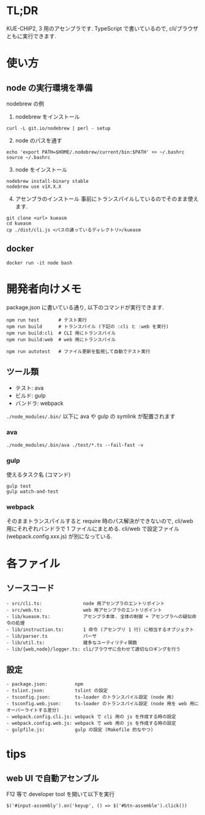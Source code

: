 # TL;DR
KUE-CHIP2, 3 用のアセンブラです.
TypeScript で書いているので, cli/ブラウザともに実行できます.

# 使い方
## node の実行環境を準備
nodebrew の例

1. nodebrew をインストール
```
curl -L git.io/nodebrew | perl - setup
```

2. node のパスを通す
```
echo 'export PATH=$HOME/.nodebrew/current/bin:$PATH' >> ~/.bashrc
source ~/.bashrc
```

3. node をインストール
```
nodebrew install-binary stable
nodebrew use v1X.X.X
```

4. アセンブラのインストール
事前にトランスパイルしているのでそのまま使えます.
```
git clone <url> kueasm
cd kueasm
cp ./dist/cli.js <パスの通っているディレクトリ>/kueasm
```

## docker
```
docker run -it node bash
```


# 開発者向けメモ
package.json に書いている通り, 以下のコマンドが実行できます.
```
npm run test       # テスト実行
npm run build      # トランスパイル (下記の :cli と :web を実行)
npm run build:cli  # CLI 用にトランスパイル
npm run build:web  # web 用にトランスパイル

npm run autotest   # ファイル更新を監視して自動でテスト実行
```

## ツール類
- テスト: ava
- ビルド: gulp
- バンドラ: webpack

`./node_modules/.bin/` 以下に ava や gulp の symlink が配置されます

### ava
```
./node_modules/.bin/ava ./test/*.ts --fail-fast -v
```

### gulp
使えるタスク名 (コマンド)
```
gulp test
gulp watch-and-test
```

### webpack
そのままトランスパイルすると require 時のパス解決ができないので,
cli/web 用にそれぞれバンドラで 1 ファイルにまとめる.
cli/web で設定ファイル (webpack.config.xxx.js) が別になっている.


# 各ファイル
## ソースコード
```
- src/cli.ts:               node 用アセンブラのエントリポイント
- src/web.ts:               web 用アセンブラのエントリポイント
- lib/kueasm.ts:            アセンブラ本体. 全体の制御 + アセンブラへの疑似命令の処理
- lib/instruction.ts:       1 命令 (アセンブリ 1 行) に相当するオブジェクト
- lib/parser.ts             パーサ
- lib/util.ts:              雑多なユーティリティ関数
- lib/{web,node}/logger.ts: cli/ブラウザに合わせて適切なロギングを行う
```

## 設定
```
- package.json:          npm
- tslint.json:           tslint の設定
- tsconfig.json:         ts-loader のトランスパイル設定 (node 用)
- tsconfig.web.json:     ts-loader のトランスパイル設定 (node 用を web 用にオーバーライトする差分)
- webpack.config.cli.js: webpack で cli 用の js を作成する時の設定
- webpack.config.web.js: webpack で web 用の js を作成する時の設定
- gulpfile.js:           gulp の設定 (Makefile 的なやつ)

```


# tips
## web UI で自動アセンブル
F12 等で developer tool を開いて以下を実行
```
$('#input-assembly').on('keyup', () => $('#btn-assemble').click())
```


